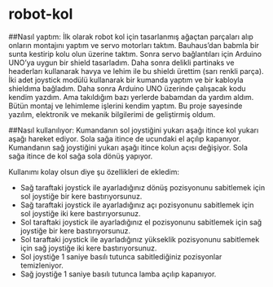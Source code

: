 # robot-kol


##Nasıl yaptım:
İlk olarak robot kol için tasarlanmış ağaçtan parçaları alıp onların montajını yaptım ve servo motorları taktım. Bauhaus’dan babmla bir sunta kestirip kolu olun üzerine taktım. 
Sonra servo bağlantıları için Arduino UNO’ya uygun bir shield tasarladım. Daha sonra delikli partinaks ve headerları kullanarak havya ve lehim ile bu shieldı ürettim (sarı renkli parça). İki adet joystick modülü kullanarak bir kumanda yaptım ve bir kabloyla shieldıma bağladım. 
Daha sonra Arduino UNO üzerinde çalışacak kodu kendim yazdım. Ama takıldığım bazı yerlerde babamdan da yardım aldım. Bütün montaj ve lehimleme işlerini kendim yaptım. Bu proje sayesinde yazılım, elektronik ve mekanik bilgilerimi de geliştirmiş oldum. 


##Nasıl kullanılıyor:
Kumandanın sol joystiğini yukarı aşağı itince kol yukarı aşağı hareket ediyor. Sola sağa itince de ucundaki el açılıp kapanıyor. 
Kumandanın sağ joystiğini yukarı aşağı itince kolun açısı değişiyor. Sola sağa itince de kol sağa sola dönüş yapıyor.  

Kullanımı kolay olsun diye şu özellikleri de ekledim: 
- Sağ taraftaki joystick ile ayarladığınız dönüş pozisyonunu sabitlemek için sol joystiğe bir kere bastırıyorsunuz. 
- Sağ taraftaki joystick ile ayarladığınız açı pozisyonunu sabitlemek için sol joystiğe iki kere bastırıyorsunuz.
- Sol taraftaki joystick ile ayarladığınız el pozisyonunu sabitlemek için sağ joystiğe bir kere bastırıyorsunuz.
- Sol taraftaki joystick ile ayarladığınız yükseklik pozisyonunu sabitlemek için sağ joystiğe iki kere bastırıyorsunuz.
- Sol joystiğe 1 saniye basılı tutunca sabitlediğiniz pozisyonlar temizleniyor. 
- Sağ joystiğe 1 saniye basılı tutunca lamba açılıp kapanıyor. 
